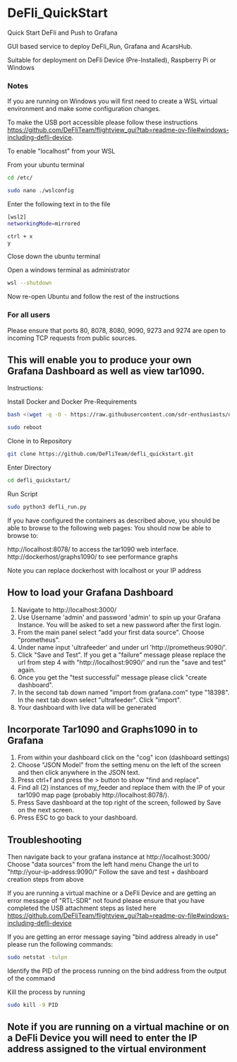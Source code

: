 # DeFli_QuickStart
Quick Start DeFli and Push to Grafana

GUI based service to deploy DeFli_Run, Grafana and AcarsHub. 

Suitable for deployment on DeFli Device (Pre-Installed), Raspberry Pi or Windows 

### Notes 

If you are running on Windows you will first need to create a WSL virtual environment and make some configuration changes. 

To make the USB port accessible please follow these instructions https://github.com/DeFliTeam/flightview_gui?tab=readme-ov-file#windows-including-defli-device. 

To enable "localhost" from your WSL

From your ubuntu terminal

```bash
cd /etc/
```
```bash
sudo nano ./wslconfig
```
Enter the following text in to the file 
```bash
[wsl2]
networkingMode=mirrored
```
```bash
ctrl + x
y
```
Close down the ubuntu terminal 

Open a windows terminal as administrator 
```bash
wsl --shutdown
```
Now re-open Ubuntu and follow the rest of the instructions 

### For all users 

Please ensure that ports 80, 8078, 8080, 9090, 9273 and 9274 are open to incoming TCP requests from public sources.


## This will enable you to produce your own Grafana Dashboard as well as view tar1090.

Instructions: 

Install Docker and Docker Pre-Requirements 

```bash
bash <(wget -q -O - https://raw.githubusercontent.com/sdr-enthusiasts/docker-install/main/docker-install.sh)
```
```bash
sudo reboot
```

Clone in to Repository 

```bash
git clone https://github.com/DeFliTeam/defli_quickstart.git
```

Enter Directory 

```bash
cd defli_quickstart/
```

Run Script 

```bash
sudo python3 defli_run.py
```

If you have configured the containers as described above, you should be able to browse to the following web pages: You should now be able to browse to:

http://localhost:8078/ to access the tar1090 web interface.
http://dockerhost/graphs1090/ to see performance graphs 

Note you can replace dockerhost with localhost or your IP address 

## How to load your Grafana Dashboard 

1) Navigate to http://localhost:3000/
2) Use Username 'admin' and password 'admin' to spin up your Grafana Instance. You will be asked to set a new password after the first login.
3) From the main panel select "add your first data source". Choose "prometheus".
4) Under name input 'ultrafeeder' and under url 'http://prometheus:9090/'.
5) Click "Save and Test". If you get a "failure" message please replace the url from step 4 with "http://localhost:9090/' and run the "save and test" again.
6) Once you get the "test successful" message please click "create dashboard".
7) In the second tab down named "import from grafana.com" type "18398". In the next tab down select "ultrafeeder". Click "import".
8) Your dashboard with live data will be generated

## Incorporate Tar1090 and Graphs1090 in to Grafana 

1) From within your dashboard click on the "cog" icon (dashboard settings)
2) Choose "JSON Model" from the setting menu on the left of the screen and then click anywhere in the JSON text.
3) Press ctrl+f and press the > button to show "find and replace".
4) Find all (2) instances of my_feeder and replace them with the IP of your tar1090 map page (probably http://localhost:8078/).
5) Press Save dashboard at the top right of the screen, followed by Save on the next screen.
6) Press ESC to go back to your dashboard.

## Troubleshooting 


Then navigate back to your grafana instance at http://localhost:3000/
Choose "data sources" from the left hand menu 
Change the url to "http://your-ip-address:9090/" 
Follow the save and test + dashboard creation steps from above 

If you are running a virtual machine or a DeFli Device and are getting an error message of "RTL-SDR" not found please ensure that 
you have completed the USB attachment steps as listed here https://github.com/DeFliTeam/flightview_gui?tab=readme-ov-file#windows-including-defli-device 

If you are getting an error message saying "bind address already in use" please run the following commands: 

```bash
sudo netstat -tulpn
```
Identify the PID of the process running on the bind address from the output of the command 

Kill the process by running 

```bash
sudo kill -9 PID
```

## Note if you are running on a virtual machine or on a DeFli Device you will need to enter the IP address assigned to the virtual environment
